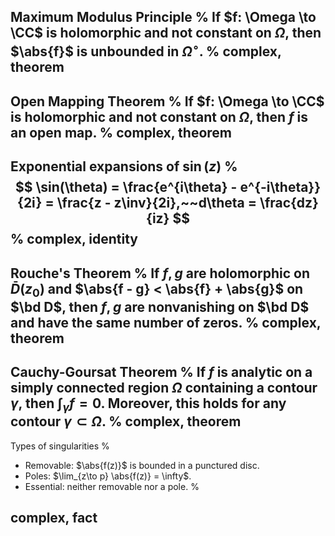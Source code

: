 Maximum Modulus Principle
%
If $f: \Omega \to \CC$ is holomorphic and not constant on $\Omega$, then $\abs{f}$ is unbounded in $\Omega^\circ$.
%
complex, theorem
---

Open Mapping Theorem
%
If $f: \Omega \to \CC$ is holomorphic and not constant on $\Omega$, then $f$ is an open map.
%
complex, theorem
---

Exponential expansions of $\sin(z)$
%
$$
\sin(\theta) = \frac{e^{i\theta} - e^{-i\theta}}{2i} = \frac{z - z\inv}{2i},~~d\theta = \frac{dz}{iz}
$$
%
complex, identity
---

Rouche's Theorem
%
If $f, g$ are holomorphic on $\bar{D}(z_0)$ and $\abs{f - g} < \abs{f} + \abs{g}$ on $\bd D$, then $f,g$ are nonvanishing on $\bd D$ and have the same number of zeros.
%
complex, theorem
---

Cauchy-Goursat Theorem
%
If $f$ is analytic on a simply connected region $\Omega$ containing a contour $\gamma$, then $\int_\gamma f = 0$.
Moreover, this holds for any contour $\gamma \subset \Omega$.
%
complex, theorem
---

Types of singularities
%

- Removable: $\abs{f(z)}$ is bounded in a punctured disc.
- Poles: $\lim_{z\to p} \abs{f(z)} = \infty$.
- Essential: neither removable nor a pole.
%

complex, fact
---



